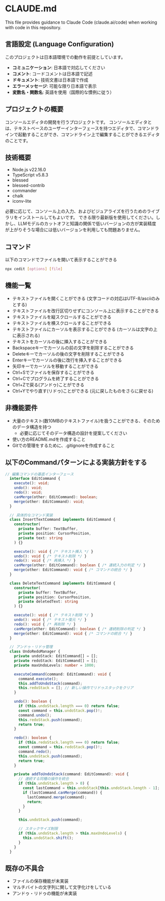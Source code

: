 # CLAUDE.md

This file provides guidance to Claude Code (claude.ai/code) when working with code in this repository.

## 言語設定 (Language Configuration)

このプロジェクトは日本語環境での動作を前提としています。

- **コミュニケーション**: 日本語で対応してください
- **コメント**: コードコメントは日本語で記述
- **ドキュメント**: 技術文書は日本語で作成
- **エラーメッセージ**: 可能な限り日本語で表示
- **変数名・関数名**: 英語を使用（国際的な慣例に従う）

## プロジェクトの概要
コンソールエディタの開発を行うプロジェクトです。
コンソールエディタとは、テキストベースのユーザーインターフェースを持つエディタで、コマンドラインで起動することができ、コマンドライン上で編集することができるエディタのことです。

## 技術概要
- Node.js v22.16.0
- TypeScript v5.8.3
- blessed
- blessed-contrib
- commander
- chalk
- iconv-lite

必要に応じて、コンソール上の入力、およびビジュアライズを行うためのライブラリをインストールしてもよいです。
できる限り最新版を使用してください。しかし、LLMモデルのカットオフと知識の関係で低いバージョンの方が実装精度が上がりそうな場合には低いバージョンを利用しても問題ありません。

## コマンド

以下のコマンドでファイルを開いて表示することができる
```bash
npx cedit [options] [file]
```

## 機能一覧
- テキストファイルを開くことができる (文字コードの対応はUTF-8/asciiのみとする)
- テキストファイルを改行区切りせずにコンソール上に表示することができる
- テキストファイルを縦スクロールすることができる
- テキストファイルを横スクロールすることができる
- テキストファイルにカーソルを表示することができる (カーソルは文字の上に表示される)
- テキストをカーソルの後に挿入することができる
- Backspaceキーでカーソルの前の文字を削除することができる
- Deleteキーでカーソルの後の文字を削除することができる
- Enterキーでカーソルの後に改行を挿入することができる
- 矢印キーでカーソルを移動することができる
- Ctrl+Sでファイルを保存することができる
- Ctrl+Cでプログラムを終了することができる
- Ctrl+Zで戻る(アンドゥ)ことができる 
- Ctrl+Yでやり直す(リドゥ)ことができる (元に戻したものをさらに戻せる)

## 非機能要件
- 大量のテキスト(数10MBのテキストファイル)を扱うことができる、そのためのデータ構造を持つ
  - 必要に応じてそのデータ構造の設計を提案してください
- 使い方のREADME.mdを作成すること
- Gitでの管理をするために、.gitignoreを作成すること

## 以下のCommandパターンによる実装方針をする

```typescript
// 編集コマンドの基底インターフェース
  interface EditCommand {
    execute(): void;
    undo(): void;
    redo(): void;
    canMerge(other: EditCommand): boolean;
    merge(other: EditCommand): void;
  }

  // 具体的なコマンド実装
  class InsertTextCommand implements EditCommand {
    constructor(
      private buffer: TextBuffer,
      private position: CursorPosition,
      private text: string
    ) {}

    execute(): void { /* テキスト挿入 */ }
    undo(): void { /* テキスト削除 */ }
    redo(): void { /* 再挿入 */ }
    canMerge(other: EditCommand): boolean { /* 連続入力の判定 */ }
    merge(other: EditCommand): void { /* コマンドの統合 */ }
  }

  class DeleteTextCommand implements EditCommand {
    constructor(
      private buffer: TextBuffer,
      private position: CursorPosition,
      private deletedText: string
    ) {}

    execute(): void { /* テキスト削除 */ }
    undo(): void { /* テキスト復元 */ }
    redo(): void { /* 再削除 */ }
    canMerge(other: EditCommand): boolean { /* 連続削除の判定 */ }
    merge(other: EditCommand): void { /* コマンドの統合 */ }
  }

  // アンドゥ・リドゥ管理
  class UndoRedoManager {
    private undoStack: EditCommand[] = [];
    private redoStack: EditCommand[] = [];
    private maxUndoLevels: number = 1000;

    executeCommand(command: EditCommand): void {
      command.execute();
      this.addToUndoStack(command);
      this.redoStack = []; // 新しい操作でリドゥスタックをクリア
    }

    undo(): boolean {
      if (this.undoStack.length === 0) return false;
      const command = this.undoStack.pop()!;
      command.undo();
      this.redoStack.push(command);
      return true;
    }

    redo(): boolean {
      if (this.redoStack.length === 0) return false;
      const command = this.redoStack.pop()!;
      command.redo();
      this.undoStack.push(command);
      return true;
    }

    private addToUndoStack(command: EditCommand): void {
      // 連続する同種の操作を統合
      if (this.undoStack.length > 0) {
        const lastCommand = this.undoStack[this.undoStack.length - 1];
        if (lastCommand.canMerge(command)) {
          lastCommand.merge(command);
          return;
        }
      }

      this.undoStack.push(command);

      // スタックサイズ制限
      if (this.undoStack.length > this.maxUndoLevels) {
        this.undoStack.shift();
      }
    }
  }
  ```

## 既存の不具合
- ファイルの保存機能が未実装
- マルチバイトの文字列に関して文字化けをしている
- アンドゥ・リドゥの機能が未実装



